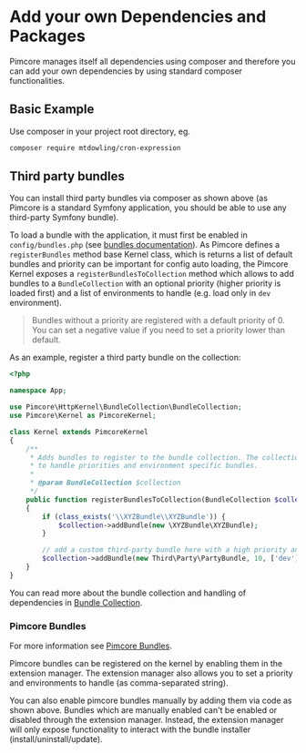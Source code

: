 # Add your own Dependencies and Packages

Pimcore manages itself all dependencies using composer and therefore you can add your own dependencies by using 
 standard composer functionalities. 

## Basic Example
Use composer in your project root directory, eg. 
```bash
composer require mtdowling/cron-expression
```

## Third party bundles

You can install third party bundles via composer as shown above (as Pimcore is a standard Symfony application, you should
be able to use any third-party Symfony bundle).

To load a bundle with the application, it must first be enabled in `config/bundles.php` (see [bundles documentation](https://symfony.com/doc/5.2/bundles.html)).
As Pimcore defines a `registerBundles` method base Kernel class, which is returns a list of default bundles and priority can be important for config auto loading, the
Pimcore Kernel exposes a `registerBundlesToCollection`  method which allows to add bundles to a `BundleCollection` with
an optional priority (higher priority is loaded first) and a list of environments to handle (e.g. load only in `dev`
environment).

> Bundles without a priority are registered with a default priority of 0. You can set a negative value if you need to set
  a priority lower than default.

As an example, register a third party bundle on the collection:

```php
<?php

namespace App;

use Pimcore\HttpKernel\BundleCollection\BundleCollection;
use Pimcore\Kernel as PimcoreKernel;

class Kernel extends PimcoreKernel
{
    /**
     * Adds bundles to register to the bundle collection. The collection is able
     * to handle priorities and environment specific bundles.
     *
     * @param BundleCollection $collection
     */
    public function registerBundlesToCollection(BundleCollection $collection)
    {
        if (class_exists('\\XYZBundle\\XYZBundle')) {
            $collection->addBundle(new \XYZBundle\XYZBundle);
        }

        // add a custom third-party bundle here with a high priority and only for dev environment
        $collection->addBundle(new Third\Party\PartyBundle, 10, ['dev']);
    }
}
```

You can read more about the bundle collection and handling of dependencies in [Bundle Collection](./13_Bundle_Developers_Guide/04_Bundle_Collection.md).

### Pimcore Bundles

For more information see [Pimcore Bundles](./13_Bundle_Developers_Guide/05_Pimcore_Bundles).

Pimcore bundles can be registered on the kernel by enabling them in the extension manager. The extension manager also allows
you to set a priority and environments to handle (as comma-separated string).

You can also enable pimcore bundles manually by adding them via code as shown above. Bundles which are manually enabled
can't be enabled or disabled through the extension manager. Instead, the extension manager will only expose functionality
to interact with the bundle installer (install/uninstall/update). 

